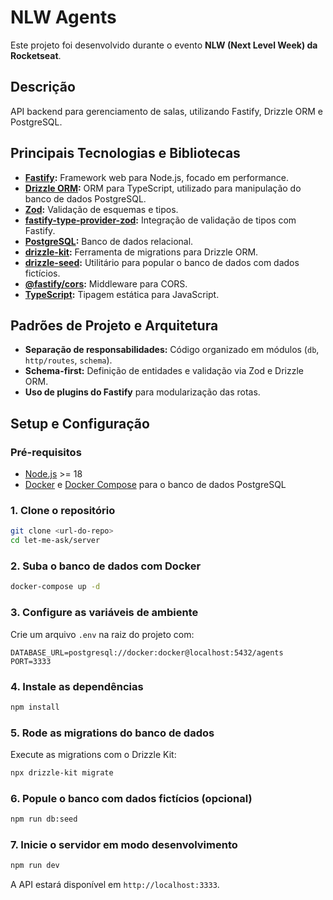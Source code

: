 # NLW Agents

Este projeto foi desenvolvido durante o evento **NLW (Next Level Week) da Rocketseat**.

## Descrição

API backend para gerenciamento de salas, utilizando Fastify, Drizzle ORM e PostgreSQL.

## Principais Tecnologias e Bibliotecas

- **[Fastify](https://fastify.dev/):** Framework web para Node.js, focado em performance.
- **[Drizzle ORM](https://orm.drizzle.team/):** ORM para TypeScript, utilizado para manipulação do banco de dados PostgreSQL.
- **[Zod](https://zod.dev/):** Validação de esquemas e tipos.
- **[fastify-type-provider-zod](https://github.com/fastify/fastify-type-provider-zod):** Integração de validação de tipos com Fastify.
- **[PostgreSQL](https://www.postgresql.org/):** Banco de dados relacional.
- **[drizzle-kit](https://orm.drizzle.team/docs/cli):** Ferramenta de migrations para Drizzle ORM.
- **[drizzle-seed](https://github.com/arthurfiorette/drizzle-seed):** Utilitário para popular o banco de dados com dados fictícios.
- **[@fastify/cors](https://github.com/fastify/fastify-cors):** Middleware para CORS.
- **[TypeScript](https://www.typescriptlang.org/):** Tipagem estática para JavaScript.

## Padrões de Projeto e Arquitetura

- **Separação de responsabilidades:** Código organizado em módulos (`db`, `http/routes`, `schema`).
- **Schema-first:** Definição de entidades e validação via Zod e Drizzle ORM.
- **Uso de plugins do Fastify** para modularização das rotas.

## Setup e Configuração

### Pré-requisitos

- [Node.js](https://nodejs.org/) >= 18
- [Docker](https://www.docker.com/) e [Docker Compose](https://docs.docker.com/compose/) para o banco de dados PostgreSQL

### 1. Clone o repositório

```bash
git clone <url-do-repo>
cd let-me-ask/server
```

### 2. Suba o banco de dados com Docker

```bash
docker-compose up -d
```

### 3. Configure as variáveis de ambiente

Crie um arquivo `.env` na raiz do projeto com:

```
DATABASE_URL=postgresql://docker:docker@localhost:5432/agents
PORT=3333
```

### 4. Instale as dependências

```bash
npm install
```

### 5. Rode as migrations do banco de dados

Execute as migrations com o Drizzle Kit:

```bash
npx drizzle-kit migrate
```

### 6. Popule o banco com dados fictícios (opcional)

```bash
npm run db:seed
```

### 7. Inicie o servidor em modo desenvolvimento

```bash
npm run dev
```

A API estará disponível em `http://localhost:3333`. 